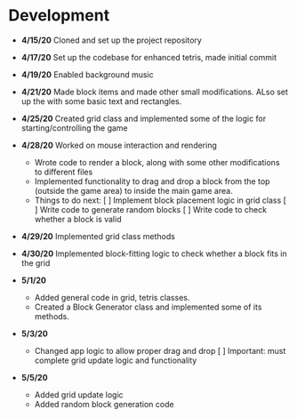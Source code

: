 # Development

- **4/15/20** Cloned and set up the project repository


 - **4/17/20** Set up the codebase for enhanced tetris, made initial commit


- **4/19/20** Enabled background music


- **4/21/20** Made block items and made other small modifications. ALso set up the with some basic text and rectangles.


- **4/25/20** Created grid class and implemented some of the logic for starting/controlling the game


- **4/28/20** Worked on mouse interaction and rendering
    - Wrote code to render a block, along with some other modifications to different files
    - Implemented functionality to drag and drop a block from the top (outside the game area) to inside the main game area.
    - Things to do next:
    [ ] Implement block placement logic in grid class
    [ ] Write code to generate random blocks
    [ ] Write code to check whether a block is valid


- **4/29/20** Implemented grid class methods

- **4/30/20** Implemented block-fitting logic to check whether a block fits in the grid

- **5/1/20** 
    - Added general code in grid, tetris classes.
    - Created a Block Generator class and implemented some of its methods.

- **5/3/20**
    - Changed app logic to allow proper drag and drop
    [ ] Important: must complete grid update logic and functionality

- **5/5/20**
    - Added grid update logic
    - Added random block generation code